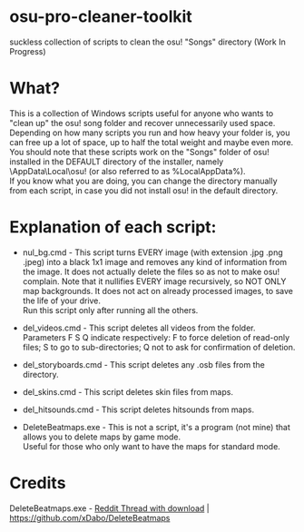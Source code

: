 # osu-pro-cleaner-toolkit
suckless collection of scripts to clean the osu! "Songs" directory (Work In Progress)

# What?
This is a collection of Windows scripts useful for anyone who wants to "clean up" the osu! song folder and recover unnecessarily used space.<br>
Depending on how many scripts you run and how heavy your folder is, you can free up a lot of space, up to half the total weight and maybe even more.<br>
You should note that these scripts work on the "Songs" folder of osu! installed in the DEFAULT directory of the installer, namely \AppData\Local\osu! (or also referred to as %LocalAppData%).<br>
If you know what you are doing, you can change the directory manually from each script, in case you did not install osu! in the default directory.

# Explanation of each script:

- nul_bg.cmd - This script turns EVERY image (with extension .jpg .png .jpeg) into a black 1x1 image and removes any kind of information from the image. It does not actually delete the files so as not to make osu! complain. Note that it nullifies EVERY image recursively, so NOT ONLY map backgrounds. It does not act on already processed images, to save the life of your drive.<br>Run this script only after running all the others.

- del_videos.cmd - This script deletes all videos from the folder.<br>Parameters F S Q indicate respectively: F to force deletion of read-only files; S to go to sub-directories; Q not to ask for confirmation of deletion.

- del_storyboards.cmd - This script deletes any .osb files from the directory.

- del_skins.cmd - This script deletes skin files from maps.

- del_hitsounds.cmd - This script deletes hitsounds from maps.

- DeleteBeatmaps.exe - This is not a script, it's a program (not mine) that allows you to delete maps by game mode.<br>Useful for those who only want to have the maps for standard mode.

# Credits
DeleteBeatmaps.exe - [Reddit Thread with download](https://old.reddit.com/r/osugame/comments/dppptx/beatmapdeleter_delete_all_beatmaps_for_specific) | https://github.com/xDabo/DeleteBeatmaps
